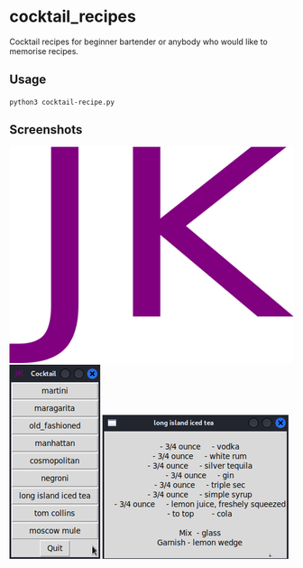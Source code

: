 # cocktail_recipes
Cocktail recipes for beginner bartender or anybody who would like to memorise recipes.

## Usage
`python3 cocktail-recipe.py`

## Screenshots
![alt text](https://github.com/jithesh82/cocktail_recipes/blob/main/jk_icon.png)
![alt text](https://github.com/jithesh82/cocktail_recipes/blob/main/button_screenshot.png)
![alt text](https://github.com/jithesh82/cocktail_recipes/blob/main/label_screenshot.png)
